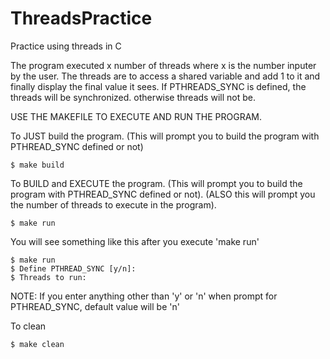 # ThreadsPractice
Practice using threads in C

The program executed x number of threads where x is the number inputer by the user.
The threads are to access a shared variable and add 1 to it and finally display the final value it sees.
If PTHREADS_SYNC is defined, the threads will be synchronized. otherwise threads will not be.

USE THE MAKEFILE TO EXECUTE AND RUN THE PROGRAM.

To JUST build the program. (This will prompt you to build the program with PTHREAD_SYNC defined or not)
```
$ make build
```
To BUILD and EXECUTE the program.
(This will prompt you to build the program with PTHREAD_SYNC defined or not).
(ALSO this will prompt you the number of threads to execute in the program).
```
$ make run
```
You will see something like this after you execute 'make run'
```
$ make run
$ Define PTHREAD_SYNC [y/n]:
$ Threads to run: 
```
NOTE: If you enter anything other than 'y' or 'n' when prompt for PTHREAD_SYNC, default value will be 'n'

To clean 
```
$ make clean
```

